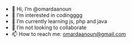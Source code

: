 - 👋 Hi, I’m @omardaanoun
- 👀 I’m interested in codingggg
- 🌱 I’m currently learning js, php and java 
- 💞️ I’m not looking to collaborate 
- 📫 How to reach me: omardaanoun@gmail.com

<!---
omardaanoun/omardaanoun is a ✨ special ✨ repository because its `README.md` (this file) appears on your GitHub profile.
You can click the Preview link to take a look at your changes.
--->
